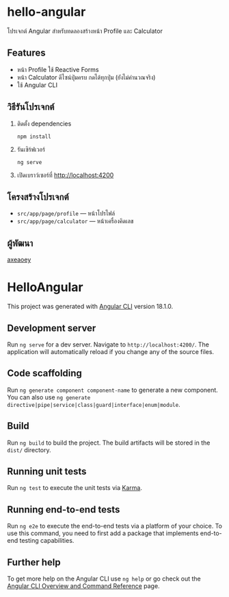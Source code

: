 # hello-angular

โปรเจกต์ Angular สำหรับทดลองสร้างหน้า Profile และ Calculator

## Features

- หน้า Profile ใช้ Reactive Forms
- หน้า Calculator ดีไซน์ปุ่มครบ กดได้ทุกปุ่ม (ยังไม่คำนวณจริง)
- ใช้ Angular CLI

## วิธีรันโปรเจกต์

1. ติดตั้ง dependencies  
   ```
   npm install
   ```

2. รันเซิร์ฟเวอร์  
   ```
   ng serve
   ```

3. เปิดเบราว์เซอร์ที่ [http://localhost:4200](http://localhost:4200)

## โครงสร้างโปรเจกต์

- `src/app/page/profile` — หน้าโปรไฟล์
- `src/app/page/calculator` — หน้าเครื่องคิดเลข

## ผู้พัฒนา

[axeaoey](https://github.com/axeaoey)



# HelloAngular

This project was generated with [Angular CLI](https://github.com/angular/angular-cli) version 18.1.0.

## Development server

Run `ng serve` for a dev server. Navigate to `http://localhost:4200/`. The application will automatically reload if you change any of the source files.

## Code scaffolding

Run `ng generate component component-name` to generate a new component. You can also use `ng generate directive|pipe|service|class|guard|interface|enum|module`.

## Build

Run `ng build` to build the project. The build artifacts will be stored in the `dist/` directory.

## Running unit tests

Run `ng test` to execute the unit tests via [Karma](https://karma-runner.github.io).

## Running end-to-end tests

Run `ng e2e` to execute the end-to-end tests via a platform of your choice. To use this command, you need to first add a package that implements end-to-end testing capabilities.

## Further help

To get more help on the Angular CLI use `ng help` or go check out the [Angular CLI Overview and Command Reference](https://angular.dev/tools/cli) page.